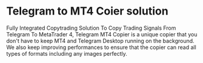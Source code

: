 # Telegram to MT4 Coier solution
Fully Integrated Copytrading Solution To Copy Trading Signals From Telegram To MetaTrader 4, Telegram MT4 Copier is a unique copier that you don't have to keep MT4 and Telegram Desktop running on the background. We also keep improving performances to ensure that the copier can read all types of formats including any images perfectly.
